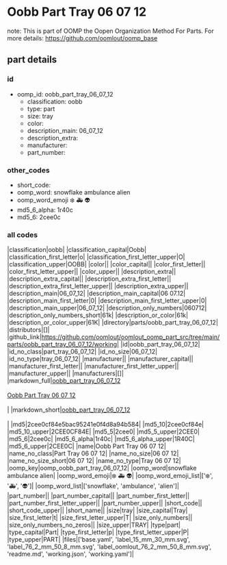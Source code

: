 # Oobb Part Tray 06 07 12  

note: This is part of OOMP the Oopen Organization Method For Parts. For more details: https://github.com/oomlout/oomp_base

##  part details





### id
* oomp_id: oobb_part_tray_06_07_12
  * classification: oobb
  * type: part
  * size: tray
  * color: 
  * description_main: 06_07_12
  * description_extra: 
  * manufacturer: 
  * part_number: 

### other_codes
* short_code: 
* oomp_word: snowflake ambulance alien
* oomp_word_emoji :snowflake: :ambulance: :alien:
* md5_6_alpha: 1r40c
* md5_6: 2cee0c

### all codes 
|classification|oobb|
|classification_capital|Oobb|
|classification_first_letter|o|
|classification_first_letter_upper|O|
|classification_upper|OOBB|
|color||
|color_capital||
|color_first_letter||
|color_first_letter_upper||
|color_upper||
|description_extra||
|description_extra_capital||
|description_extra_first_letter||
|description_extra_first_letter_upper||
|description_extra_upper||
|description_main|06_07_12|
|description_main_capital|06 07.12|
|description_main_first_letter|0|
|description_main_first_letter_upper|0|
|description_main_upper|06_07_12|
|description_only_numbers|060712|
|description_only_numbers_short|61k|
|description_or_color|61k|
|description_or_color_upper|61K|
|directory|parts/oobb_part_tray_06_07_12|
|distributors|[]|
|github_link|https://github.com/oomlout/oomlout_oomp_part_src/tree/main/parts/oobb_part_tray_06_07_12/working|
|id|oobb_part_tray_06_07_12|
|id_no_class|part_tray_06_07_12|
|id_no_size|06_07_12|
|id_no_type|tray_06_07_12|
|manufacturer||
|manufacturer_capital||
|manufacturer_first_letter||
|manufacturer_first_letter_upper||
|manufacturer_upper||
|manufacturers|[]|
|markdown_full|[oobb_part_tray_06_07_12](https://github.com/oomlout/oomlout_oomp_part_src/tree/main/parts/oobb_part_tray_06_07_12/working)<br>[](https://github.com/oomlout/oomlout_oomp_part_src/tree/main/parts/oobb_part_tray_06_07_12/working)<br>[Oobb Part Tray 06 07 12](https://github.com/oomlout/oomlout_oomp_part_src/tree/main/parts/oobb_part_tray_06_07_12/working)<br><br>|
|markdown_short|[oobb_part_tray_06_07_12](https://github.com/oomlout/oomlout_oomp_part_src/tree/main/parts/oobb_part_tray_06_07_12/working)<br><br>|
|md5|2cee0cf84e5bac95241e0f4d8a94b584|
|md5_10|2cee0cf84e|
|md5_10_upper|2CEE0CF84E|
|md5_5|2cee0|
|md5_5_upper|2CEE0|
|md5_6|2cee0c|
|md5_6_alpha|1r40c|
|md5_6_alpha_upper|1R40C|
|md5_6_upper|2CEE0C|
|name|Oobb Part Tray 06 07 12|
|name_no_class|Part Tray 06 07 12|
|name_no_size|06 07 12|
|name_no_size_short|06 07 12|
|name_no_type|Tray 06 07 12|
|oomp_key|oomp_oobb_part_tray_06_07_12|
|oomp_word|snowflake ambulance alien|
|oomp_word_emoji|:snowflake: :ambulance: :alien:|
|oomp_word_emoji_list|[':snowflake:', ':ambulance:', ':alien:']|
|oomp_word_list|['snowflake', 'ambulance', 'alien']|
|part_number||
|part_number_capital||
|part_number_first_letter||
|part_number_first_letter_upper||
|part_number_upper||
|short_code||
|short_code_upper||
|short_name||
|size|tray|
|size_capital|Tray|
|size_first_letter|t|
|size_first_letter_upper|T|
|size_only_numbers||
|size_only_numbers_no_zeros||
|size_upper|TRAY|
|type|part|
|type_capital|Part|
|type_first_letter|p|
|type_first_letter_upper|P|
|type_upper|PART|
|files|['base.yaml', 'label_15_mm_30_mm.svg', 'label_76_2_mm_50_8_mm.svg', 'label_oomlout_76_2_mm_50_8_mm.svg', 'readme.md', 'working.json', 'working.yaml']|
